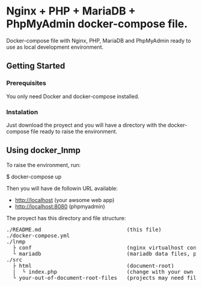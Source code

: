 # Nginx + PHP + MariaDB + PhpMyAdmin docker-compose file.
Docker-compose file with Nginx, PHP, MaríaDB and PhpMyAdmin ready to use as local development environment.

## Getting Started
### Prerequisites
You only need Docker and docker-compose installed.

### Instalation
Just download the proyect and you will have a directory with the docker-compose file ready to raise the environment.

## Using docker_lnmp
To raise the environment, run:

$ docker-compose up

Then you will have de followin URL available:

* [http://localhost](http://localhost)  (your awsome web app)
* [http://localhost:8080](http://localhost:8080)  (phpmyadmin)

The proyect has this directory and file structure:

<pre>
./README.md                           (this file)
./docker-compose.yml
./lnmp
  ├ conf                              (nginx virtualhost configuration file)
  └ mariadb                           (mariadb data files, persistence)
./src
  ├ html                              (document-root)
  |  └ index.php                      (change with your own web app files)
  └ your-out-of-document-root-files   (projects may need files out of the document-root, i.e. config files)
</pre>

